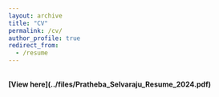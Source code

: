 ```yaml
---
layout: archive
title: "CV"
permalink: /cv/
author_profile: true
redirect_from:
  - /resume
---
```

<br>
<b>[View here](../files/Pratheba_Selvaraju_Resume_2024.pdf)</b><br>
<br>
<br>



<!-- Talks
======
   {% include base_path %}
  <ul>{% for post in site.talks %}
    {% include archive-single-talk-cv.html %}
  {% endfor %}</ul>
  
Teaching
======
  <ul>{% for post in site.teaching %}
    {% include archive-single-cv.html %}
  {% endfor %}</ul> -->
  
<!-- Service and leadership
======
* Currently signed in to 43 different slack teams -->
